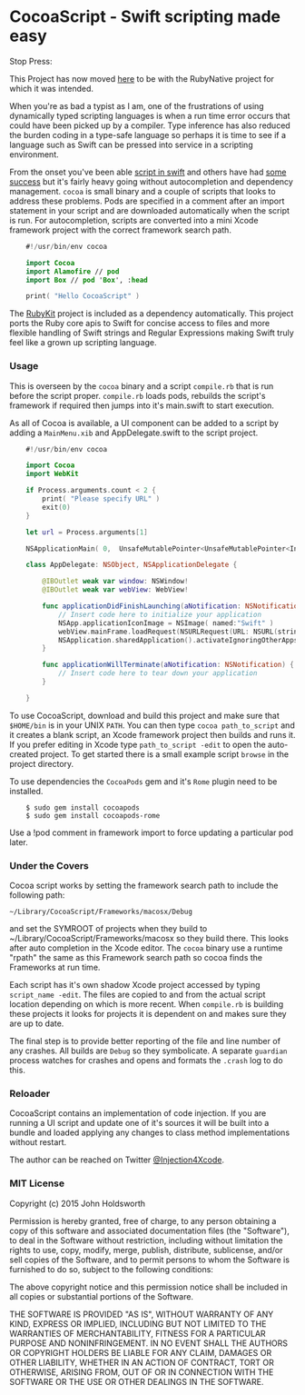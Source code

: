 
# CocoaScript - Swift scripting made easy

Stop Press:

This Project has now moved [here](https://github.com/RubyNative/CocoaScript)
to be with the RubyNative project for which it was intended.

When you're as bad a typist as I am, one of the frustrations of using dynamically typed
scripting languages is when a run time error occurs that could have been picked up 
by a compiler. Type inference has also reduced the burden coding in a type-safe
language so perhaps it is time to see if a language such as Swift can be
pressed into service in a scripting environment.

From the onset you've been able [script in swift](http://nomothetis.svbtle.com/swift-for-scripting)
and others have had [some success](https://realm.io/news/swift-scripting/)
but it's fairly heavy going without autocompletion and dependency management.
`cocoa` is small binary and a couple of scripts that looks to address 
these problems. Pods are specified in a comment after an import statement 
in your script and are downloaded automatically when the script is run.
For autocompletion, scripts are converted into a mini Xcode framework
project with the correct framework search path.

```Swift
    #!/usr/bin/env cocoa

    import Cocoa
    import Alamofire // pod
    import Box // pod 'Box', :head

    print( "Hello CocoaScript" )
```

The [RubyKit](https://github.com/RubyNative/RubyKit) project is included as a
dependency automatically. This project ports the Ruby core apis to Swift for concise
access to files and more flexible handling of Swift strings and Regular Expressions
making Swift truly feel like a grown up scripting language.

### Usage

This is overseen by the `cocoa` binary and a script `compile.rb` that is
run before the script proper. `compile.rb` loads pods, rebuilds the script's
framework if required then jumps into it's main.swift to start execution.

As all of Cocoa is available, a UI component can be added to a script by
adding a `MainMenu.xib` and AppDelegate.swift to the script project.

```Swift
    #!/usr/bin/env cocoa

    import Cocoa
    import WebKit

    if Process.arguments.count < 2 {
        print( "Please specify URL" )
        exit(0)
    }

    let url = Process.arguments[1]

    NSApplicationMain( 0,  UnsafeMutablePointer<UnsafeMutablePointer<Int8>>(nil) )

    class AppDelegate: NSObject, NSApplicationDelegate {

        @IBOutlet weak var window: NSWindow!
        @IBOutlet weak var webView: WebView!

        func applicationDidFinishLaunching(aNotification: NSNotification) {
            // Insert code here to initialize your application
            NSApp.applicationIconImage = NSImage( named:"Swift" )
            webView.mainFrame.loadRequest(NSURLRequest(URL: NSURL(string: url)!))
            NSApplication.sharedApplication().activateIgnoringOtherApps( true )
        }

        func applicationWillTerminate(aNotification: NSNotification) {
            // Insert code here to tear down your application
        }

    }
```

To use CocoaScript, download and build this project and make sure that `$HOME/bin`
is in your UNIX `PATH`. You can then type `cocoa path_to_script` and it creates
a blank script, an Xcode framework project then builds and runs it. If you prefer 
editing in Xcode type `path_to_script -edit` to open the auto-created project.
To get started there is a small example script `browse` in the project directory.

To use dependencies the `CocoaPods` gem and it's `Rome` plugin need to be installed.

```
    $ sudo gem install cocoapods
    $ sudo gem install cocoapods-rome
```

Use a !pod comment in framework import to force updating a particular pod later.

### Under the Covers

Cocoa script works by setting the framework search path to include the following path:

    ~/Library/CocoaScript/Frameworks/macosx/Debug

and set the SYMROOT of projects when they build to ~/Library/CocoaScript/Frameworks/macosx
so they build there. This looks after auto completion in the Xcode editor.
The `cocoa` binary use a runtime "rpath" the same as this Framework
search path so cocoa finds the Frameworks at run time.

Each script has it's own shadow Xcode project accessed by typing `script_name -edit`.
The files are copied to and from the actual script location depending on which is
more recent. When `compile.rb` is building these projects it looks for projects
it is dependent on and makes sure they are up to date.

The final step is to provide better reporting of the file and line number of
any crashes. All builds are `Debug` so they symbolicate. A separate `guardian`
process watches for crashes and opens and formats the `.crash` log to do this.

### Reloader

CocoaScript contains an implementation of code injection. If you are running a
UI script and update one of it's sources it will be built into a bundle
and loaded applying any changes to class method implementations without restart.

The author can be reached on Twitter
[@Injection4Xcode](https://twitter.com/#!/@Injection4Xcode).

### MIT License

Copyright (c) 2015 John Holdsworth

Permission is hereby granted, free of charge, to any person obtaining a copy
of this software and associated documentation files (the "Software"), to deal
in the Software without restriction, including without limitation the rights
to use, copy, modify, merge, publish, distribute, sublicense, and/or sell
copies of the Software, and to permit persons to whom the Software is
furnished to do so, subject to the following conditions:

The above copyright notice and this permission notice shall be included in
all copies or substantial portions of the Software.

THE SOFTWARE IS PROVIDED "AS IS", WITHOUT WARRANTY OF ANY KIND, EXPRESS OR
IMPLIED, INCLUDING BUT NOT LIMITED TO THE WARRANTIES OF MERCHANTABILITY,
FITNESS FOR A PARTICULAR PURPOSE AND NONINFRINGEMENT. IN NO EVENT SHALL THE
AUTHORS OR COPYRIGHT HOLDERS BE LIABLE FOR ANY CLAIM, DAMAGES OR OTHER
LIABILITY, WHETHER IN AN ACTION OF CONTRACT, TORT OR OTHERWISE, ARISING FROM,
OUT OF OR IN CONNECTION WITH THE SOFTWARE OR THE USE OR OTHER DEALINGS IN
THE SOFTWARE.
